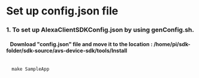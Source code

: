 # Set up config.json file

<H3> 1. To set up AlexaClientSDKConfig.json by using genConfig.sh. </H3>
<H4> &nbsp;&nbsp; Download "config.json" file and move it to the location : /home/pi/sdk-folder/sdk-source/avs-device-sdk/tools/Install </H4>

<PRE>
 <CODE>
  make SampleApp 
 </CODE>
</PRE>
